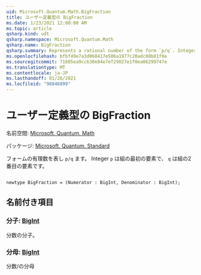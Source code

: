 ```yaml
---
uid: Microsoft.Quantum.Math.BigFraction
title: ユーザー定義型の BigFraction
ms.date: 1/23/2021 12:00:00 AM
ms.topic: article
qsharp.kind: udt
qsharp.namespace: Microsoft.Quantum.Math
qsharp.name: BigFraction
qsharp.summary: Represents a rational number of the form `p/q`. Integer `p` is the first element of the tuple and `q` is the second element of the tuple.
ms.openlocfilehash: bfbf49e7a3d060417e506a1977c20adc08b81f0e
ms.sourcegitcommit: 71605ea9cc630e84e7ef29027e1f0ea06299747e
ms.translationtype: MT
ms.contentlocale: ja-JP
ms.lasthandoff: 01/26/2021
ms.locfileid: "98846899"
---
```

# <a name="bigfraction-user-defined-type"></a>ユーザー定義型の BigFraction

名前空間: [Microsoft. Quantum. Math](xref:Microsoft.Quantum.Math)

パッケージ: [Microsoft. Quantum. Standard](https://nuget.org/packages/Microsoft.Quantum.Standard)


フォームの有理数を表し `p/q` ます。 Integer `p` は組の最初の要素で、 `q` は組の2番目の要素です。

```qsharp

newtype BigFraction = (Numerator : BigInt, Denominator : BigInt);
```



## <a name="named-items"></a>名前付き項目

### <a name="numerator--bigint"></a>分子: [BigInt](xref:microsoft.quantum.lang-ref.bigint)

分数の分子。
### <a name="denominator--bigint"></a>分母: [BigInt](xref:microsoft.quantum.lang-ref.bigint)

分数/の分母